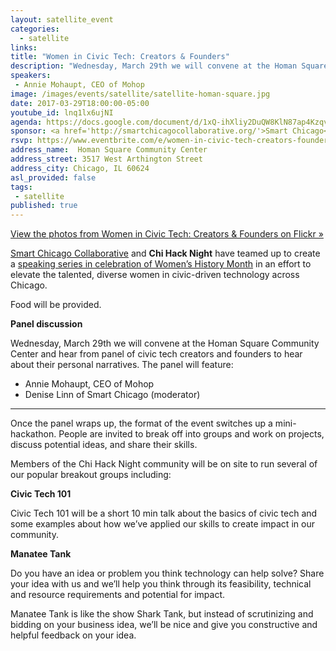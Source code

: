```yaml
---
layout: satellite_event
categories:
  - satellite
links:
title: "Women in Civic Tech: Creators & Founders"
description: "Wednesday, March 29th we will convene at the Homan Square Community Center and hear from panel of civic tech creators and founders to hear about their personal narratives. The panel will feature Allyson Scrutchens of Forward Planning and Dima Elissa of VisMed-3D."
speakers:
 - Annie Mohaupt, CEO of Mohop     
image: /images/events/satellite/satellite-homan-square.jpg
date: 2017-03-29T18:00:00-05:00
youtube_id: lnq1lx6ujNI
agenda: https://docs.google.com/document/d/1xQ-ihXliy2DuQW8KlN87ap4KzqvPIKIniW2AlhGaU-8/edit#
sponsor: <a href='http://smartchicagocollaborative.org/'>Smart Chicago</a>
rsvp: https://www.eventbrite.com/e/women-in-civic-tech-creators-founders-tickets-32680497247
address_name:  Homan Square Community Center
address_street: 3517 West Arthington Street
address_city: Chicago, IL 60624 
asl_provided: false
tags: 
 - satellite
published: true
---
```


[View the photos from Women in Civic Tech: Creators & Founders on Flickr &raquo;](https://www.flickr.com/photos/smartchicagocollaborative/albums/72157682038782095)

[Smart Chicago Collaborative](http://smartchicagocollaborative.org/) and **Chi Hack Night** have teamed up to create a [speaking series in celebration of Women’s History Month](/blog/2017/03/07/presenting-the-women-in-tech-speaker-series.html) in an effort to elevate the talented, diverse women in civic-driven technology across Chicago.

Food will be provided.

**Panel discussion**

Wednesday, March 29th we will convene at the Homan Square Community Center and hear from panel of civic tech creators and founders to hear about their personal narratives. The panel will feature:

* Annie Mohaupt, CEO of Mohop
* Denise Linn of Smart Chicago (moderator)

---

Once the panel wraps up, the format of the event switches up a mini-hackathon. People are invited to break off into groups and work on projects, discuss potential ideas, and share their skills.

Members of the Chi Hack Night community will be on site to run several of our popular breakout groups including:

**Civic Tech 101**

Civic Tech 101 will be a short 10 min talk about the basics of civic tech and some examples about how we’ve applied our skills to create impact in our community. 

**Manatee Tank**

Do you have an idea or problem you think technology can help solve? Share your idea with us and we’ll help you think through its feasibility, technical and resource requirements and potential for impact.

Manatee Tank is like the show Shark Tank, but instead of scrutinizing and bidding on your business idea, we’ll be nice and give you constructive and helpful feedback on your idea.
